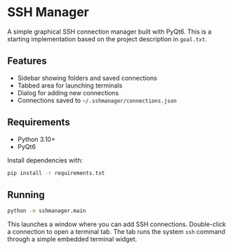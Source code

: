# SSH Manager

A simple graphical SSH connection manager built with PyQt6. This is a starting
implementation based on the project description in `goal.txt`.

## Features

- Sidebar showing folders and saved connections
- Tabbed area for launching terminals
- Dialog for adding new connections
- Connections saved to `~/.sshmanager/connections.json`

## Requirements

- Python 3.10+
- PyQt6

Install dependencies with:

```bash
pip install -r requirements.txt
```

## Running

```bash
python -m sshmanager.main
```

This launches a window where you can add SSH connections. Double-click a
connection to open a terminal tab. The tab runs the system ``ssh`` command
through a simple embedded terminal widget.
